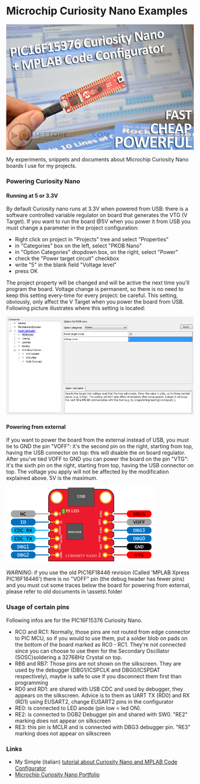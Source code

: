 # Microchip Curiosity Nano Examples   
![PIC16F15376 Curiosity Nano](assets/image.jpg)

My experiments, snippets and documents about Microchip Curiosity Nano boards I use for my projects.

### Powering Curiosity Nano 
#### Running at 5 or 3.3V 
By default Curiosity nano runs at 3.3V when powered from USB: there is a software controlled variable regulator on board that generates the VTG (V Target). If you want to run the board @5V when you power it from USB you must change a parameter in the project configuration:  

- Right click on project in "Projects" tree and select "Properties"
- in "Categories" box on the left, select "PKOB Nano"
- in "Option Categories" dropdown box, on the right, select "Power"
- check the "Power target circuit" checkbox
- write "5" in the blank field "Voltage level"
- press OK   

The project property will be changed and will be active the next time you'll program the board. Voltage change is permanent, so there is no need to keep this setting every-time for every project: be careful. This setting, obviously, only affect the V Target when you power the board from USB. Following picture illustrates where this setting is located:   

![VTG modification](assets/changing_Vtarget.png)  

#### Powering from external 
If you want to power the board from the external instead of USB, you must tie to GND the pin "VOFF": it's the second pin on the right, starting from top, having the USB connector on top: this will disable the on board regulator. After you've tied VOFF to GND you can power the board on the pin "VTG": it's the sixth pin on the right, starting from top, having the USB connector on top. The voltage you apply will not be affected by the modification explained above. 5V is the maximum.   

![Curiosity Nano Debugger Pinout](assets/curiosity_nano_standard_debugger_pinout.png)   

*WARNING*: if you use the old PIC16F18446 revision (Called 'MPLAB Xpress PIC16F18446') there is no "VOFF" pin (the debug header has fewer pins) and you must cut some traces below the board for powering from external, please refer to old documents in \assets\ folder

### Usage of certain pins  
Following infos are for the PIC16F15376 Curiosity Nano.  
- RCO and RC1: Normally, those pins are not routed from edge connector to PIC MCU, so if you would to use them, put a solder blob on pads on the bottom of the board marked as RC0 - RC1. They're not connected since you can choose to use them for the Secondary Oscillator (SOSC)soldering a 32768Hz Crystal on top.
- RB6 and RB7: Those pins are not shown on the silkscreen. They are used by the debugger (DBG1/ICSPCLK and DBG0/ICSPDAT respectively), maybe is safe to use if you disconnect them first than programming
- RD0 and RD1: are shared with USB CDC and used by debugger, they appears on the silkscreen. Advice is to them as UART TX (RD0) and RX (RD1) using EUSART2, change EUSART2 pins in the configurator
- RE0: is connected to LED anode (pin low = led ON).
- RE2: is connected to DGB2 Debugger pin and shared with SW0. "RE2" marking does not appear on silkscreen
- RE3: this pin is MCLR and is connected with DBG3 debugger pin.  "RE3" marking does not appear on silkscreen

### Links
- My Simple (italian) [tutorial about Curiosity Nano and MPLAB Code Configurator](https://www.settorezero.com/wordpress/curiosity-nano-code-configurator-per-entrare-nel-mondo-dei-microcontrollori-pic-senza-sforzo-e-in-economia/)
- [Microchip Curiosity Nano Portfolio](https://www.microchip.com/design-centers/8-bit/development-tools/pic-hardware/curiosity-nano-development-platform)
